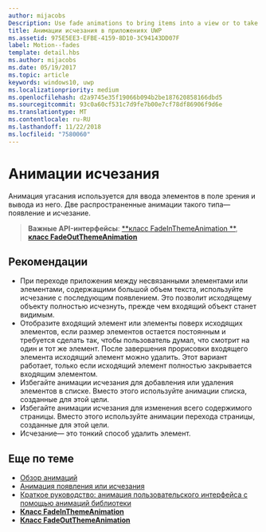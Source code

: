 ```yaml
---
author: mijacobs
Description: Use fade animations to bring items into a view or to take items out of a view. The two common fade animations are fade-in and fade-out.
title: Анимации исчезания в приложениях UWP
ms.assetid: 975E5EE3-EFBE-4159-8D10-3C94143DD07F
label: Motion--fades
template: detail.hbs
ms.author: mijacobs
ms.date: 05/19/2017
ms.topic: article
keywords: windows10, uwp
ms.localizationpriority: medium
ms.openlocfilehash: d2a9745e35f19066b094b2be187620858166dbd5
ms.sourcegitcommit: 93c0a60cf531c7d9fe7b00e7cf78df86906f9d6e
ms.translationtype: MT
ms.contentlocale: ru-RU
ms.lasthandoff: 11/22/2018
ms.locfileid: "7580060"
---
```

# <a name="fade-animations"></a>Анимации исчезания



Анимация угасания используется для ввода элементов в поле зрения и вывода из него. Две распространенные анимации такого типа— появление и исчезание.

> **Важные API-интерфейсы**: [**класс FadeInThemeAnimation **](https://msdn.microsoft.com/library/windows/apps/br210298), [**класс FadeOutThemeAnimation**](https://msdn.microsoft.com/library/windows/apps/br210302)


## <a name="dos-and-donts"></a>Рекомендации


-   При переходе приложения между несвязанными элементами или элементами, содержащими большой объем текста, используйте исчезание с последующим появлением. Это позволит исходящему объекту полностью исчезнуть, прежде чем входящий объект станет видимым.
-   Отобразите входящий элемент или элементы поверх исходящих элементов, если размер элементов остается постоянным и требуется сделать так, чтобы пользователь думал, что смотрит на один и тот же элемент. После завершения прорисовки входящего элемента исходящий элемент можно удалить. Этот вариант работает, только если исходящий элемент полностью закрывается входящим элементом.
-   Избегайте анимации исчезания для добавления или удаления элементов в списке. Вместо этого используйте анимации списка, созданные для этой цели.
-   Избегайте анимации исчезания для изменения всего содержимого страницы. Вместо этого используйте анимации перехода страницы, созданные для этой цели.
-   Исчезание— это тонкий способ удалить элемент.
## <a name="related-articles"></a>Еще по теме

* [Обзор анимаций](https://msdn.microsoft.com/library/windows/apps/mt187350)
* [Анимация появления или исчезания](https://msdn.microsoft.com/library/windows/apps/xaml/jj649429)
* [Краткое руководство: анимация пользовательского интерфейса с помощью анимаций библиотеки](https://msdn.microsoft.com/library/windows/apps/xaml/hh452703)
* [**Класс FadeInThemeAnimation**](https://msdn.microsoft.com/library/windows/apps/br210298)
* [**Класс FadeOutThemeAnimation**](https://msdn.microsoft.com/library/windows/apps/br210302)

 

 




